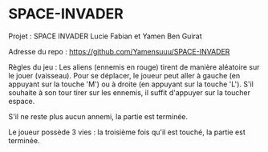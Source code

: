 # SPACE-INVADER
Projet : SPACE INVADER
Lucie Fabian et Yamen Ben Guirat

Adresse du repo : https://github.com/Yamensuuu/SPACE-INVADER 

Règles du jeu : Les aliens (ennemis en rouge) tirent de manière aléatoire sur le jouer (vaisseau). Pour se déplacer, le joueur peut aller à gauche (en appuyant sur la touche 'M') ou à droite (en appuyant sur la touche 'L').
S'il souhaite à son tour tirer sur les ennemis, il suffit d'appuyer sur la toucher espace.

S'il ne reste plus aucun annemi, la partie est terminée. 

Le joueur possède 3 vies : la troisième fois qu'il est touché, la partie est terminée.